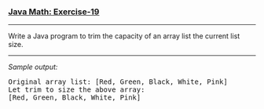 ### [Java Math: Exercise-19](https://www.w3resource.com/java-exercises/collection/java-collection-exercise-19.php)

***
<p>Write a Java program to trim the capacity of an array list the current list size.</p>

***
_Sample output:_
<pre class="output">
Original array list: [Red, Green, Black, White, Pink]                  
Let trim to size the above array:                                      
[Red, Green, Black, White, Pink] 
</pre>